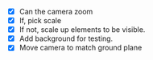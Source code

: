 - [x] Can the camera zoom
- [x] If, pick scale
- [x] If not, scale up elements to be visible.
- [x] Add background for testing.
- [x] Move camera to match ground plane